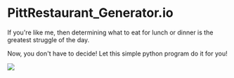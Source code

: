 # PittRestaurant_Generator.io

If you're like me, then determining what to eat for lunch or dinner is the greatest struggle of the day.

Now, you don't have to decide! Let this simple python program do it for you!

![](https://media.giphy.com/media/jKaFXbKyZFja0/giphy.gif)
